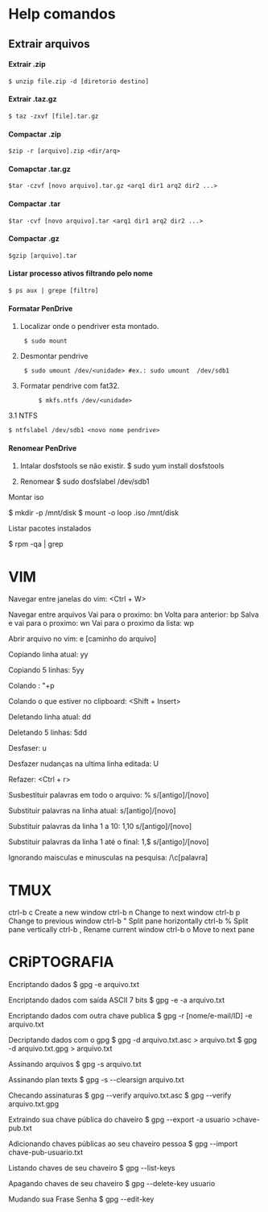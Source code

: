# Help comandos


## Extrair arquivos

#### Extrair .zip

    $ unzip file.zip -d [diretorio destino]

#### Extrair .taz.gz

    $ taz -zxvf [file].tar.gz

#### Compactar .zip

    $zip -r [arquivo].zip <dir/arq>

#### Comapctar .tar.gz

    $tar -czvf [novo arquivo].tar.gz <arq1 dir1 arq2 dir2 ...>

#### Compactar .tar

    $tar -cvf [novo arquivo].tar <arq1 dir1 arq2 dir2 ...>

#### Compactar .gz

    $gzip [arquivo].tar

#### Listar processo ativos filtrando pelo nome

    $ ps aux | grepe [filtro]


#### Formatar PenDrive


1. Localizar onde o pendriver esta montado.

        $ sudo mount

2. Desmontar pendrive

        $ sudo umount /dev/<unidade> #ex.: sudo umount  /dev/sdb1

3. Formatar pendrive com fat32.

            $ mkfs.ntfs /dev/<unidade>

3.1 NTFS

    $ ntfslabel /dev/sdb1 <novo nome pendrive> 

#### Renomear PenDrive

1. Intalar dosfstools se não existir.
$ sudo yum install dosfstools

2. Renomear
$ sudo dosfslabel /dev/sdb1 <novo nome>

Montar iso

$ mkdir -p /mnt/disk
$ mount -o loop <arquivo>.iso /mnt/disk
 

Listar pacotes instalados

$ rpm -qa | grep <nome-pacote>

VIM
=
Navegar entre janelas do vim: <Ctrl + W>

Navegar entre arquivos
Vai para o proximo: bn
Volta  para anterior: bp
Salva e vai para o proximo: wn
Vai para o proximo da lista: wp

Abrir arquivo no vim: e [caminho do arquivo]

Copiando linha atual: yy

Copiando 5 linhas: 5yy

Colando : "+p

Colando o que estiver no clipboard: <Shift + Insert>

Deletando linha atual: dd

Deletando 5 linhas: 5dd

Desfaser: u

Desfazer nudanças na ultima linha editada: U

Refazer: <Ctrl + r> 

Susbestituir palavras em todo o arquivo: % s/[antigo]/[novo]

Substituir palavras na linha atual: s/[antigo]/[novo]

Substituir palavras da linha 1 a 10: 1,10 s/[antigo]/[novo]

Substituir palavras da linha 1 até o final: 1,$ s/[antigo]/[novo]

Ignorando maisculas e minusculas na pesquisa: /\c[palavra]

TMUX
=

ctrl-b c   Create a new window
ctrl-b n   Change to next window
ctrl-b p   Change to previous window
ctrl-b "   Split pane horizontally
ctrl-b %   Split pane vertically
ctrl-b ,   Rename current window
ctrl-b o   Move to next pane

CRiPTOGRAFIA
=

Encriptando dados
$ gpg -e arquivo.txt

Encriptando dados com saída ASCII 7 bits
$ gpg -e -a arquivo.txt

Encriptando dados com outra chave publica
$ gpg -r [nome/e-mail/ID] -e arquivo.txt

Decriptando dados com o gpg
$ gpg -d arquivo.txt.asc > arquivo.txt
$ gpg -d arquivo.txt.gpg > arquivo.txt

Assinando arquivos
$ gpg -s arquivo.txt

Assinando plan texts
$ gpg -s --clearsign arquivo.txt

Checando assinaturas
$ gpg --verify arquivo.txt.asc
$ gpg --verify arquivo.txt.gpg

Extraindo sua chave pública do chaveiro
$ gpg --export -a usuario >chave-pub.txt

Adicionando chaves públicas ao seu chaveiro pessoa
$ gpg --import chave-pub-usuario.txt

Listando chaves de seu chaveiro
$ gpg --list-keys

Apagando chaves de seu chaveiro
$ gpg --delete-key usuario

Mudando sua Frase Senha
$ gpg --edit-key
